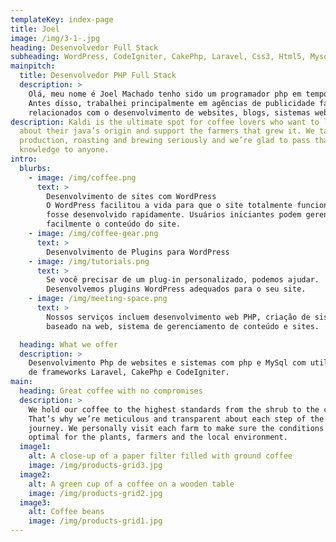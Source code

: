 ```yaml
---
templateKey: index-page
title: Joel
image: /img/3-1-.jpg
heading: Desenvolvedor Full Stack
subheading: WordPress, CodeIgniter, CakePhp, Laravel, Css3, Html5, Mysql e Linux.
mainpitch:
  title: Desenvolvedor PHP Full Stack
  description: >
    Olá, meu nome é Joel Machado tenho sido um programador php em tempo integral por anos.
    Antes disso, trabalhei principalmente em agências de publicidade fazendo trabalhos técnicos 
    relacionados com o desenvolvimento de websites, blogs, sistemas web, e-commerce e outros.
description: Kaldi is the ultimate spot for coffee lovers who want to learn
  about their java’s origin and support the farmers that grew it. We take coffee
  production, roasting and brewing seriously and we’re glad to pass that
  knowledge to anyone.
intro:
  blurbs:
    - image: /img/coffee.png
      text: >
        Desenvolvimento de sites com WordPress
        O WordPress facilitou a vida para que o site totalmente funcional 
        fosse desenvolvido rapidamente. Usuários iniciantes podem gerenciar 
        facilmente o conteúdo do site.
    - image: /img/coffee-gear.png
      text: >
        Desenvolvimento de Plugins para WordPress
    - image: /img/tutorials.png
      text: >
        Se você precisar de um plug-in personalizado, podemos ajudar. 
        Desenvolvemos plugins WordPress adequados para o seu site.
    - image: /img/meeting-space.png
      text: >
        Nossos serviços incluem desenvolvimento web PHP, criação de sistemas 
        baseado na web, sistema de gerenciamento de conteúdo e sites.

  heading: What we offer
  description: >
    Desenvolvimento Php de websites e sistemas com php e MySql com utilização 
    de frameworks Laravel, CakePhp e CodeIgniter.
main:
  heading: Great coffee with no compromises
  description: >
    We hold our coffee to the highest standards from the shrub to the cup.
    That’s why we’re meticulous and transparent about each step of the coffee’s
    journey. We personally visit each farm to make sure the conditions are
    optimal for the plants, farmers and the local environment.
  image1:
    alt: A close-up of a paper filter filled with ground coffee
    image: /img/products-grid3.jpg
  image2:
    alt: A green cup of a coffee on a wooden table
    image: /img/products-grid2.jpg
  image3:
    alt: Coffee beans
    image: /img/products-grid1.jpg 
---
```


